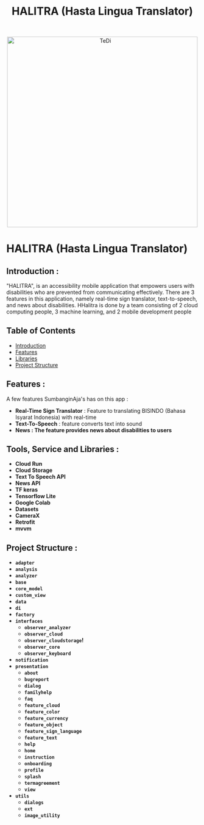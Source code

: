 <h1 align="center"> HALITRA (Hasta Lingua Translator) </h1> <br>
<p align="center">
  <a href="https://user-images.githubusercontent.com/36506828/208969534-2c0a1d21-f1a6-4241-98e0-76bd39899885.png">
    <img alt="TeDi" title="TeDi" src="https://user-images.githubusercontent.com/36506828/208969534-2c0a1d21-f1a6-4241-98e0-76bd39899885.png" width="500">
  </a>
</p>

# HALITRA (Hasta Lingua Translator)

## <a name="introduction"></a> Introduction :
"HALITRA", is an accessibility mobile application that empowers users with disabilities who are prevented from communicating effectively. There are 3 features in this application, namely real-time sign translator, text-to-speech, and news about disabilities. HHalitra is done by a team consisting of 2 cloud computing people, 3 machine learning, and 2 mobile development people

## Table of Contents

- [Introduction](#introduction)
- [Features](#features)
- [Libraries](#libraries)
- [Project Structure](#project-structures)

## <a name="features"></a> Features :
A few features SumbanginAja's has on this app :

* <b>Real-Time Sign Translator</b> : Feature to translating BISINDO (Bahasa Isyarat Indonesia) with real-time
* <b>Text-To-Speech</b> : feature converts text into sound
* <b>News<b> : The feature provides news about disabilities to users 


## <a name="libraries"></a> Tools, Service and Libraries :
  - <b>Cloud Run</b>
  - <b>Cloud Storage</b>
  - <b>Text To Speech API</b>
  - <b>News API</b>
  - <b>TF keras</b>
  - <b>Tensorflow Lite</b>
  - <b>Google Colab</b>
  - <b>Datasets</b>
  - <b>CameraX</b>
  - <b>Retrofit</b>
  - <b>mvvm</b>

## <a name="project-structures"></a> Project Structure :
* `adapter`
* `analysis`
* `analyzer`
* `base`
* `core_model`
* `custom_view`
* `data`
* `di`
* `factory`
* `interfaces`
  - `observer_analyzer`
  - `observer_cloud`
  - `observer_cloudstorage`!
  - `observer_core`
  - `observer_keyboard`
* `notification`
* `presentation`
  - `about`
  - `bugreport`
  - `dialog`
  - `familyhelp`
  - `faq`
  - `feature_cloud`
  - `feature_color`
  - `feature_currency`
  - `feature_object`
  - `feature_sign_language`
  - `feature_text`
  - `help`
  - `home`
  - `instruction`
  - `onboarding`
  - `profile`
  - `splash`
  - `termagreement`
  - `view`
* `utils`
  - `dialogs`
  - `ext`
  - `image_utility`  

